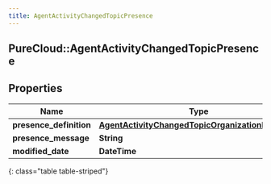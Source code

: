 ```yaml
---
title: AgentActivityChangedTopicPresence
---
```

## PureCloud::AgentActivityChangedTopicPresence

## Properties

|Name | Type | Description | Notes|
|------------ | ------------- | ------------- | -------------|
| **presence_definition** | [**AgentActivityChangedTopicOrganizationPresence**](AgentActivityChangedTopicOrganizationPresence.html) |  | [optional] |
| **presence_message** | **String** |  | [optional] |
| **modified_date** | **DateTime** |  | [optional] |
{: class="table table-striped"}


